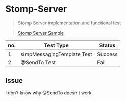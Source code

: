 # Stomp-Server

> Stomp Server implementation and functional test 

> [Stomp Server Sample](https://github.com/Jaejin-Jeong/Stomp-Client)
    
no. | Test Type | Status
---|---|---|
1.|simpMessagingTemplate Test|Success|
2.|@SendTo Test|Fail|


## Issue
I don't know why @SendTo doesn't work. 
